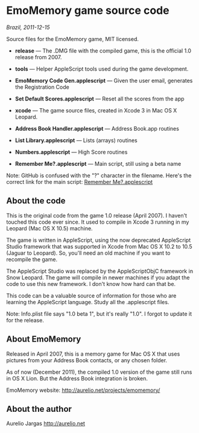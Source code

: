 

# EmoMemory game source code 

*Brazil, 2011-12-15*

Source files for the EmoMemory game, MIT licensed.

 * **release** — The .DMG file with the compiled game, this is the official 1.0 release from 2007.

 * **tools** — Helper AppleScript tools used during the game development.

  * **EmoMemory Code Gen.applescript** — Given the user email, generates the Registration Code
  * **Set Default Scores.applescript** — Reset all the scores from the app

 * **xcode** — The game source files, created in Xcode 3 in Mac OS X Leopard.

  * **Address Book Handler.applescript** — Address Book.app routines
  * **List Library.applescript** — Lists (arrays) routines
  * **Numbers.applescript** — High Score routines
  * **Remember Me?.applescript** — Main script, still using a beta name

Note: GitHub is confused with the "?" character in the filename. Here's the correct link for the main script: [Remember Me?.applescript](https://github.com/oreio/emomemory/blob/master/xcode/Remember%20Me%3F.applescript)

## About the code 

This is the original code from the game 1.0 release (April 2007). I haven't touched this code ever since. It used to compile in Xcode 3 running in my Leopard (Mac OS X 10.5) machine.

The game is written in AppleScript, using the now deprecated AppleScript Studio framework that was supported in Xcode from Mac OS X 10.2 to 10.5 (Jaguar to Leopard). So, you'll need an old machine if you want to recompile the game.

The AppleScript Studio was replaced by the AppleScriptObjC framework in Snow Leopard. The game will compile in newer machines if you adapt the code to use this new framework. I don't know how hard can that be.

This code can be a valuable source of information for those who are learning the AppleScript language. Study all the .applescript files.

Note: Info.plist file says "1.0 beta 1", but it's really "1.0". I forgot to update it for the release.

## About EmoMemory 

Released in April 2007, this is a memory game for Mac OS X that uses pictures from your Address Book contacts, or any chosen folder.

As of now (December 2011), the compiled 1.0 version of the game still runs in OS X Lion. But the Address Book integration is broken.

EmoMemory website: http://aurelio.net/projects/emomemory/

## About the author 

Aurelio Jargas
http://aurelio.net

